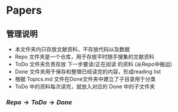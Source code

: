 # Papers
## 管理说明

* 本文件夹内只存放文献资料，不存放代码以及数据
* Repo 文件夹是一个仓库，用于存放平时随手搜集的文献资料
* ToDo 文件夹负责存放 下一步要读/正在阅读 的资料 (从Repo中搬运)
* Done 文件夹用于保存和整理已经读完的内容，形成reading list
* 根据 Topics.md 文件在Done文件夹中建立了子目录用于分类
* ToDo 中的资料每次读完，就放入对应的 Done 中的子文件夹

### $Repo \rightarrow ToDo \rightarrow Done$
